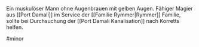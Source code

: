 Ein muskulöser Mann ohne Augenbrauen mit gelben Augen.
Fähiger Magier aus [[Port Damali]] im Service der [[Familie Rymmer|Rymmer]] Familie, sollte bei Durchsuchung der [[Port Damali Kanalisation]] nach Korretts helfen.

#minor 
